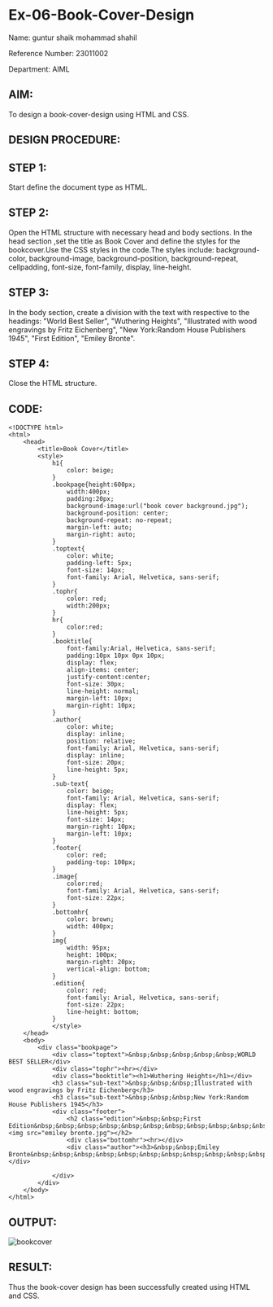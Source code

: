# Ex-06-Book-Cover-Design

Name: guntur shaik mohammad shahil

Reference Number: 23011002

Department: AIML

## AIM:

To design a book-cover-design using HTML and CSS.

## DESIGN PROCEDURE:

## STEP 1:

Start define the document type as HTML.

## STEP 2:

Open the HTML structure with necessary head and body sections. In the head section ,set
the title as Book Cover and define the styles for the bookcover.Use the CSS styles in
the code.The styles include:
background-color,
background-image,
background-position,
background-repeat,
cellpadding,
font-size,
font-family,
display,
line-height.

## STEP 3:

In the body section, create a division with the text with respective to the headings:
"World Best Seller",
"Wuthering Heights",
"Illustrated with wood engravings by Fritz Eichenberg",
"New York:Random House Publishers 1945",
"First Edition",
"Emiley Bronte".

## STEP 4:

Close the HTML structure.

## CODE:
```
<!DOCTYPE html>
<html>
    <head>
        <title>Book Cover</title>
        <style>
            h1{
                color: beige;
            }
            .bookpage{height:600px;
                width:400px;
                padding:20px; 
                background-image:url("book cover background.jpg");
                background-position: center;
                background-repeat: no-repeat;
                margin-left: auto;
                margin-right: auto;
            }
            .toptext{
                color: white;
                padding-left: 5px;
                font-size: 14px;
                font-family: Arial, Helvetica, sans-serif;
            }
            .tophr{
                color: red;
                width:200px;
            }
            hr{
                color:red;
            }
            .booktitle{
                font-family:Arial, Helvetica, sans-serif;
                padding:10px 10px 0px 10px;
                display: flex;
                align-items: center;
                justify-content:center;
                font-size: 30px;
                line-height: normal;
                margin-left: 10px;
                margin-right: 10px;
            }
            .author{
                color: white;
                display: inline;
                position: relative;
                font-family: Arial, Helvetica, sans-serif;
                display: inline;
                font-size: 20px;
                line-height: 5px;
            }
            .sub-text{
                color: beige;
                font-family: Arial, Helvetica, sans-serif;
                display: flex;
                line-height: 5px;
                font-size: 14px;
                margin-right: 10px;
                margin-left: 10px;
            }
            .footer{
                color: red;
                padding-top: 100px;
            }
            .image{
                color:red;
                font-family: Arial, Helvetica, sans-serif;
                font-size: 22px;
            }
            .bottomhr{
                color: brown;
                width: 400px;
            }
            img{
                width: 95px;
                height: 100px;
                margin-right: 20px;
                vertical-align: bottom;
            }
            .edition{
                color: red;
                font-family: Arial, Helvetica, sans-serif;
                font-size: 22px;
                line-height: bottom;
            }
            </style>
    </head>
    <body>
        <div class="bookpage">
            <div class="toptext">&nbsp;&nbsp;&nbsp;&nbsp;&nbsp;WORLD BEST SELLER</div>
            <div class="tophr"><hr></div>
            <div class="booktitle"><h1>Wuthering Heights</h1></div>
            <h3 class="sub-text">&nbsp;&nbsp;&nbsp;Illustrated with wood engravings by Fritz Eichenberg</h3>
            <h3 class="sub-text">&nbsp;&nbsp;&nbsp;New York:Random House Publishers 1945</h3>
            <div class="footer">
                <h2 class="edition">&nbsp;&nbsp;First Edition&nbsp;&nbsp;&nbsp;&nbsp;&nbsp;&nbsp;&nbsp;&nbsp;&nbsp;&nbsp;&nbsp;&nbsp;&nbsp;&nbsp;<img src="emiley bronte.jpg"></h2>
                <div class="bottomhr"><hr></div>
                <div class="author"><h3>&nbsp;&nbsp;Emiley Bronte&nbsp;&nbsp;&nbsp;&nbsp;&nbsp;&nbsp;&nbsp;&nbsp;&nbsp;&nbsp;&nbsp;&nbsp;&nbsp;&nbsp;Thomas</h3></div>

            </div>
        </div>
    </body>
</html>
```
## OUTPUT:

![bookcover](https://github.com/mohammadshahil09/Ex-06-Book-Cover-Design/assets/145742840/d119a1fe-3289-47d6-bf59-9b7926910c2d)


## RESULT:

Thus the book-cover design has been successfully created using HTML and CSS.
